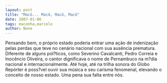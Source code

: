 ```yaml
---
layout: post
title: "Macô... Macô, Macô, Macô"
date: 2007-01-06
tags: maconha,marcelo
author: None
---
```

Pensando bem, o próprio estado poderia entrar uma ação de indenização pelas perdas que teve no cenário nacional com sua ausência prematura.
Diferente de alguns pol?ticos, como Severino Cavalcanti, Pedro Correia e Inocêncio Oliveira, o cantor dignificava o nome de Pernambuco na m?dia nacional e internacionalmente.
Até hoje, até na trilha sonora do Globo Repórter é poss?vel ouvir sua música e seu carisma fenomenal, elevando o conceito de nosso estado. Uma pena sua falta entre nós. 